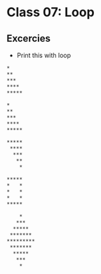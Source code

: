 # Class 07: Loop

## Excercies

-   Print this with loop

```
*
**
***
****
*****
```

```
*
**
***
****
*****
```

```
*****
 ****
  ***
   **
    *
```

```
*****
*   *
*   *
*   *
*****
```

```
    *
   ***
  *****
 *******
*********
 *******
  *****
   ***
    *
```
